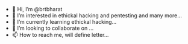 - 👋 Hi, I’m @brtbharat
- 👀 I’m interested in ethickal hacking and pentesting and many more...
- 🌱 I’m currently learning ethickal hacking...
- 💞️ I’m looking to collaborate on ...
- 📫 How to reach me, will define letter...

<!---
brtbharat/brtbharat is a ✨ special ✨ repository because its `README.md` (this file) appears on your GitHub profile.
You can click the Preview link to take a look at your changes.
--->
